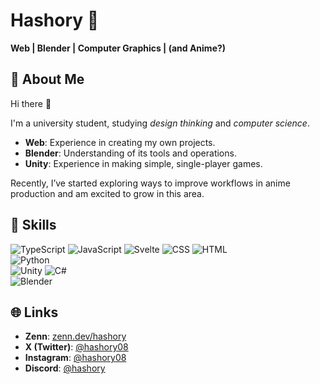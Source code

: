 # Hashory 🌟

**Web | Blender | Computer Graphics | (and Anime?)**

## 🌟 About Me

Hi there 👋

I'm a university student, studying _design thinking_ and _computer science_.

- **Web**: Experience in creating my own projects.
- **Blender**: Understanding of its
tools and operations.
- **Unity**: Experience in making simple, single-player games.

Recently, I’ve started exploring ways to improve workflows in anime production and am excited to grow in this area.

## 🔧 Skills

![TypeScript](https://img.shields.io/badge/TypeScript-3178C6?style=flat&logo=typescript&logoColor=white)
![JavaScript](https://img.shields.io/badge/JavaScript-F7DF1E?style=flat&logo=javascript&logoColor=black)
![Svelte](https://img.shields.io/badge/Svelte-FF3E00?style=flat&logo=svelte&logoColor=white)
![CSS](https://img.shields.io/badge/CSS-1572B6?style=flat&logo=css3&logoColor=white)
![HTML](https://img.shields.io/badge/HTML-E34F26?style=flat&logo=html5&logoColor=white)\
![Python](https://img.shields.io/badge/Python-3776AB?style=flat&logo=python&logoColor=white)\
![Unity](https://img.shields.io/badge/Unity-000000?style=flat&logo=unity&logoColor=white)
![C#](https://img.shields.io/badge/C%23-239120?style=flat&logo=csharp&logoColor=white)\
![Blender](https://img.shields.io/badge/Blender-F5792A?style=flat&logo=blender&logoColor=white)

## 🌐 Links

- **Zenn**: [zenn.dev/hashory](https://zenn.dev/hashory)
- **X (Twitter)**: [@hashory08](https://twitter.com/hashory08)
- **Instagram**: [@hashory08](https://instagram.com/hashory08)
- **Discord**: [@hashory](https://discordapp.com/users/UserID/346636425669902336)
